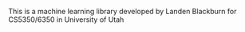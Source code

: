 This is a machine learning library developed by Landen Blackburn for CS5350/6350 in University of Utah